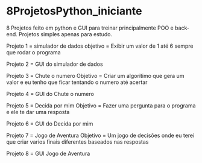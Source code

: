 # 8ProjetosPython_iniciante
8 Projetos feito em python e GUI para treinar principalmente POO e back-end. Projetos simples apenas para estudo.

Projeto 1 = simulador de dados
objetivo = Exibir um valor de 1 até 6 sempre que rodar o programa 

Projeto 2 = GUI do simulador de dados

Projeto 3 = Chute o numero 
Objetivo = Criar um algoritimo que gera um valor e eu tenho que ficar tentando o numero até acertar

Projeto 4 = GUI do Chute o numero

Projeto 5 = Decida por mim 
Objetivo = Fazer uma pergunta para o programa e ele te dar uma resposta 

Projeto 6 = GUI do Decida por mim

Projeto 7 = Jogo de Aventura 
Objetivo = Um jogo de decisões onde eu terei que criar varios finais diferentes baseados nas respostas

Projeto 8 = GUI Jogo de Aventura
